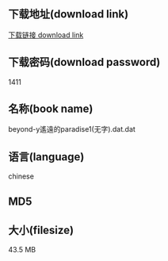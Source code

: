 ## 下载地址(download link)
[下载链接 download link](https://voluble-croquembouche-d321dc.netlify.app/?s=beyond-y%E9%81%99%E9%81%A0%E7%9A%84paradise1%28%E6%97%A0%E5%AD%97%29.dat)

## 下载密码(download password)
1411

## 名称(book name)
beyond-y遙遠的paradise1(无字).dat.dat

## 语言(language)
chinese

## MD5


## 大小(filesize)
43.5 MB
